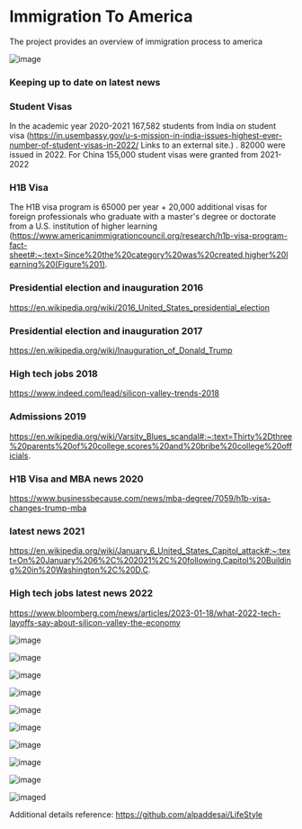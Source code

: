 # Immigration To America

The project provides an overview of immigration process to america

![image](ImmigrationToAmerica.jpg)

### Keeping up to date on latest news
### Student Visas
In the academic year 2020-2021 167,582  students from India on student visa (https://in.usembassy.gov/u-s-mission-in-india-issues-highest-ever-number-of-student-visas-in-2022/ Links to an external site.)  . 82000 were issued in 2022.   For China 155,000 student visas were granted from 2021-2022  

### H1B Visa
The H1B visa program is 65000 per year + 20,000 additional visas for foreign professionals who graduate with a master's degree or doctorate from a U.S. institution of higher learning (https://www.americanimmigrationcouncil.org/research/h1b-visa-program-fact-sheet#:~:text=Since%20the%20category%20was%20created,higher%20learning%20(Figure%201).  

### Presidential election and inauguration 2016
https://en.wikipedia.org/wiki/2016_United_States_presidential_election

### Presidential election and inauguration 2017
https://en.wikipedia.org/wiki/Inauguration_of_Donald_Trump

### High tech jobs 2018
https://www.indeed.com/lead/silicon-valley-trends-2018

### Admissions 2019
https://en.wikipedia.org/wiki/Varsity_Blues_scandal#:~:text=Thirty%2Dthree%20parents%20of%20college,scores%20and%20bribe%20college%20officials.

### H1B Visa and MBA news 2020
https://www.businessbecause.com/news/mba-degree/7059/h1b-visa-changes-trump-mba

### latest news 2021
https://en.wikipedia.org/wiki/January_6_United_States_Capitol_attack#:~:text=On%20January%206%2C%202021%2C%20following,Capitol%20Building%20in%20Washington%2C%20D.C.

### High tech jobs latest news 2022
https://www.bloomberg.com/news/articles/2023-01-18/what-2022-tech-layoffs-say-about-silicon-valley-the-economy

![image](ImmigrationAmerica.jpg)

![image](HoldingBackAccomplishments.jpg)

![image](HoldingBackQualifications.jpg)

![image](InYourShoesI.jpg)

![image](InYourShoesII.jpg)

![image](PositivePsychology.jpg)

![image](Inyourshoespsychology.jpg)

![image](Healthcare.jpg)

![image](EthicsandExcellence.png)

![imaged](USCopyrightCertificate.png)

Additional details reference: https://github.com/alpaddesai/LifeStyle
